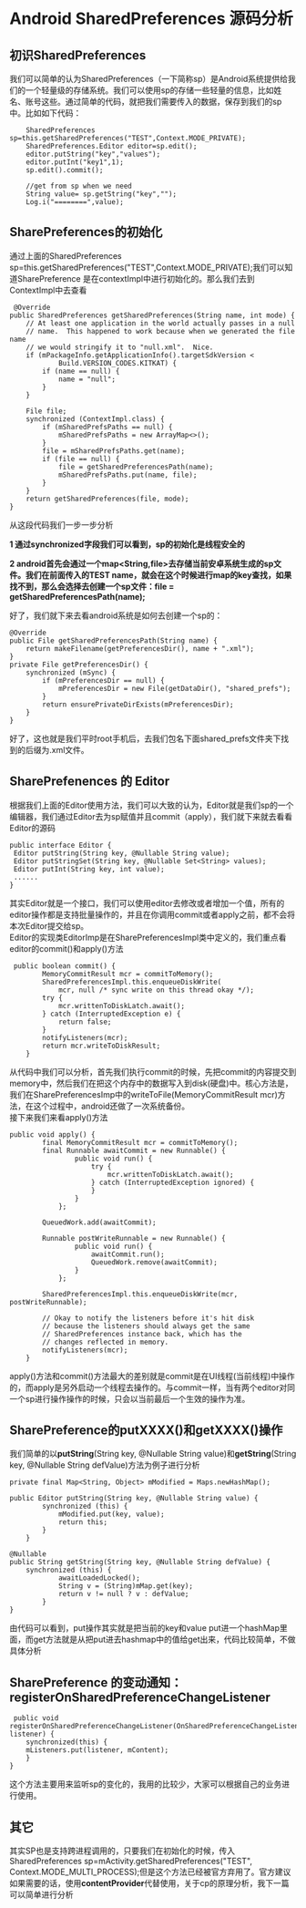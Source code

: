 # Android SharedPreferences 源码分析 #

## 初识SharedPreferences   
我们可以简单的认为SharedPreferences（一下简称sp）是Android系统提供给我们的一个轻量级的存储系统。我们可以使用sp的存储一些轻量的信息，比如姓名、账号这些。通过简单的代码，就把我们需要传入的数据，保存到我们的sp中。比如如下代码：  

    	SharedPreferences sp=this.getSharedPreferences("TEST",Context.MODE_PRIVATE);
        SharedPreferences.Editor editor=sp.edit();
        editor.putString("key","values");
        editor.putInt("key1",1);
        sp.edit().commit();
        
        //get from sp when we need
        String value= sp.getString("key","");
        Log.i("========",value);  

## SharePreferences的初始化  
通过上面的SharedPreferences sp=this.getSharedPreferences("TEST",Context.MODE_PRIVATE);我们可以知道SharePreference 是在contextImpl中进行初始化的。那么我们去到ContextImpl中去查看  

     @Override
    public SharedPreferences getSharedPreferences(String name, int mode) {
        // At least one application in the world actually passes in a null
        // name.  This happened to work because when we generated the file name
        // we would stringify it to "null.xml".  Nice.
        if (mPackageInfo.getApplicationInfo().targetSdkVersion <
                Build.VERSION_CODES.KITKAT) {
            if (name == null) {
                name = "null";
            }
        }

        File file;
        synchronized (ContextImpl.class) {
            if (mSharedPrefsPaths == null) {
                mSharedPrefsPaths = new ArrayMap<>();
            }
            file = mSharedPrefsPaths.get(name);
            if (file == null) {
                file = getSharedPreferencesPath(name);
                mSharedPrefsPaths.put(name, file);
            }
        }
        return getSharedPreferences(file, mode);
    }

从这段代码我们一步一步分析  

**1 通过synchronized字段我们可以看到，sp的初始化是线程安全的**  

**2 android首先会通过一个map<String,file>去存储当前安卓系统生成的sp文件。我们在前面传入的TEST name，就会在这个时候进行map的key查找，如果找不到，那么会选择去创建一个sp文件：file = getSharedPreferencesPath(name);**
  
好了，我们就下来去看android系统是如何去创建一个sp的：  

    @Override
    public File getSharedPreferencesPath(String name) {
        return makeFilename(getPreferencesDir(), name + ".xml");
    }
    private File getPreferencesDir() {
        synchronized (mSync) {
            if (mPreferencesDir == null) {
                mPreferencesDir = new File(getDataDir(), "shared_prefs");
            }
            return ensurePrivateDirExists(mPreferencesDir);
        }
    }

好了，这也就是我们平时root手机后，去我们包名下面shared_prefs文件夹下找到的后缀为.xml文件。  

## SharePrefenences 的 Editor  
根据我们上面的Editor使用方法，我们可以大致的认为，Editor就是我们sp的一个编辑器，我们通过Editor去为sp赋值并且commit（apply），我们就下来就去看看Editor的源码  

    public interface Editor {
     Editor putString(String key, @Nullable String value);
     Editor putStringSet(String key, @Nullable Set<String> values);
     Editor putInt(String key, int value);
     ......
    }

其实Editor就是一个接口，我们可以使用editor去修改或者增加一个值，所有的editor操作都是支持批量操作的，并且在你调用commit或者apply之前，都不会将本次Editor提交给sp。  
Editor的实现类EditorImp是在SharePreferencesImpl类中定义的，我们重点看editor的commit()和apply()方法  

     public boolean commit() {
            MemoryCommitResult mcr = commitToMemory();
            SharedPreferencesImpl.this.enqueueDiskWrite(
                mcr, null /* sync write on this thread okay */);
            try {
                mcr.writtenToDiskLatch.await();
            } catch (InterruptedException e) {
                return false;
            }
            notifyListeners(mcr);
            return mcr.writeToDiskResult;
        }

从代码中我们可以分析，首先我们执行commit的时候，先把commit的内容提交到memory中，然后我们在把这个内存中的数据写入到disk(硬盘)中。核心方法是，我们在SharePreferencesImp中的writeToFile(MemoryCommitResult mcr)方法，在这个过程中，android还做了一次系统备份。  
接下来我们来看apply()方法  

    public void apply() {
            final MemoryCommitResult mcr = commitToMemory();
            final Runnable awaitCommit = new Runnable() {
                    public void run() {
                        try {
                            mcr.writtenToDiskLatch.await();
                        } catch (InterruptedException ignored) {
                        }
                    }
                };

            QueuedWork.add(awaitCommit);

            Runnable postWriteRunnable = new Runnable() {
                    public void run() {
                        awaitCommit.run();
                        QueuedWork.remove(awaitCommit);
                    }
                };

            SharedPreferencesImpl.this.enqueueDiskWrite(mcr, postWriteRunnable);

            // Okay to notify the listeners before it's hit disk
            // because the listeners should always get the same
            // SharedPreferences instance back, which has the
            // changes reflected in memory.
            notifyListeners(mcr);
        }  

apply()方法和commit()方法最大的差别就是commit是在UI线程(当前线程)中操作的，而apply是另外启动一个线程去操作的。与commit一样，当有两个editor对同一个sp进行操作操作的时候，只会以当前最后一个生效的操作为准。

## SharePreference的putXXXX()和getXXXX()操作   
我们简单的以**putString**(String key, @Nullable String value)和**getString**(String key, @Nullable String defValue)方法为例子进行分析  

 	private final Map<String, Object> mModified = Maps.newHashMap();

    public Editor putString(String key, @Nullable String value) {
            synchronized (this) {
                mModified.put(key, value);
                return this;
            }
        }  

    @Nullable
    public String getString(String key, @Nullable String defValue) {
    	synchronized (this) {
    			awaitLoadedLocked();
    			String v = (String)mMap.get(key);
   				return v != null ? v : defValue;
    		}
    }

由代码可以看到，put操作其实就是把当前的key和value put进一个hashMap里面，而get方法就是从把put进去hashmap中的值给get出来，代码比较简单，不做具体分析  

## SharePreference 的变动通知：registerOnSharedPreferenceChangeListener  

     public void registerOnSharedPreferenceChangeListener(OnSharedPreferenceChangeListener listener) {
    	synchronized(this) {
   		mListeners.put(listener, mContent);
    	}
    }

这个方法主要用来监听sp的变化的，我用的比较少，大家可以根据自己的业务进行使用。 
 
## 其它  
其实SP也是支持跨进程调用的，只要我们在初始化的时候，传入 SharedPreferences sp=mActivity.getSharedPreferences("TEST", Context.MODE_MULTI_PROCESS);但是这个方法已经被官方弃用了。官方建议如果需要的话，使用**contentProvider**代替使用，关于cp的原理分析，我下一篇可以简单进行分析
